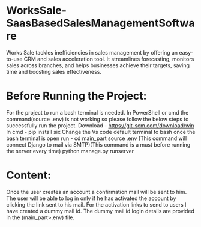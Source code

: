 # WorksSale-SaasBasedSalesManagementSoftware
Works Sale tackles inefficiencies in sales management by offering an easy-to-use CRM and sales acceleration tool. It streamlines forecasting, monitors sales across branches, and helps businesses achieve their targets, saving time and boosting sales effectiveness.

# Before Running the Project:
For the project to run a bash terminal is needed. In PowerShell or cmd the command(source .env) is not working so please follow the below steps to successfully run the project.
Download - https://git-scm.com/download/win
In cmd - pip install six
Change the Vs code default terminal to bash
once the bash terminal is open run - cd main_part
source .env (This command will connect Django to mail via SMTP)(This command is a must before running the server every time)
python manage.py runserver
# Content:
Once the user creates an account a confirmation mail will be sent to him.
The user will be able to log in only if he has activated the account by clicking the link sent to his mail.
For the activation links to send to users I have created a dummy mail id.
The dummy mail id login details are provided in the (main_part>.env) file.
